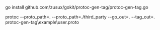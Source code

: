 go install github.com/zusux/gokit/protoc-gen-tag/protoc-gen-tag.go


protoc --proto_path=. --proto_path=./third_party  --go_out=.  --tag_out=. protoc-gen-tag\example\user.proto 